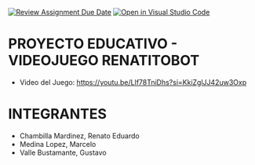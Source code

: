[![Review Assignment Due Date](https://classroom.github.com/assets/deadline-readme-button-22041afd0340ce965d47ae6ef1cefeee28c7c493a6346c4f15d667ab976d596c.svg)](https://classroom.github.com/a/pL8Uatlj)
[![Open in Visual Studio Code](https://classroom.github.com/assets/open-in-vscode-2e0aaae1b6195c2367325f4f02e2d04e9abb55f0b24a779b69b11b9e10269abc.svg)](https://classroom.github.com/online_ide?assignment_repo_id=15394775&assignment_repo_type=AssignmentRepo)
# PROYECTO EDUCATIVO - VIDEOJUEGO RENATITOBOT
- Video del Juego: https://youtu.be/Llf78TniDhs?si=KkiZglJJ42uw3Oxp
# INTEGRANTES
- Chambilla Mardinez, Renato Eduardo
- Medina Lopez, Marcelo
- Valle Bustamante, Gustavo
